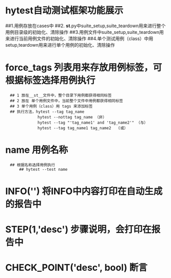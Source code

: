 # hytest自动测试框架功能展示
##1.用例存放在cases中
##2. __st__.py中suite_setup,suite_teardown用来进行整个用例目录级的初始化、清除操作
##3.用例文件中suite_setup,suite_teardown用来进行当前用例文件的初始化、清除操作
##4.单个测试用例（class）中用 setup,teardown用来进行单个用例的初始化、清除操作
# force_tags 列表用来存放用例标签，可根据标签选择用例执行
      ## 1 放在__st__文件中，整个目录下用例都获得相同标签
      ## 2 放在 单个用例文件中，当前整个文件中用例都获得相同标签
      ## 3 单个用例（class）用 tags 来添加标签
      ## 执行方法，hytest --tag tag_name
                  hytest --nottag tag_name （非）
                  hytest --tag "'tag_name1' and 'tag_name2'" （与）
                  hytest --tag tag_name1 tag_name2   (或）
 # name 用例名称
      ## 根据名称选择用例执行
          ## hytest --test name
 # INFO('') 将INFO中内容打印在自动生成的报告中
 # STEP(1,'desc') 步骤说明，会打印在报告中
 # CHECK_POINT('desc', bool) 断言
